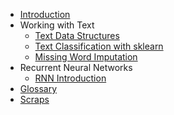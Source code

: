 * [Introduction](README.md)
* Working with Text
  * [Text Data Structures](text-data-structures.md)
  * [Text Classification with sklearn](text_classification_with_sklearn.md)
  * [Missing Word Imputation](missing_word_imputation/missing_word_prediction_via_ngrams.md)
* Recurrent Neural Networks
  * [RNN Introduction](recurrent_neural_networks/RNN_introduction.md)
* [Glossary](glossary.md)
* [Scraps](scraps.md)